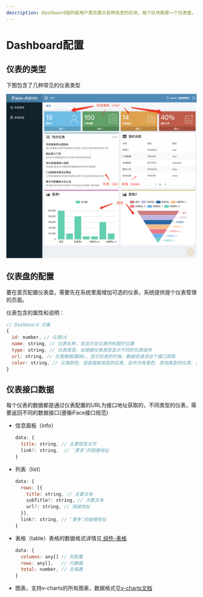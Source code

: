 ```yaml
---
description: dashboard指的是用户首页展示各种信息的区块，每个区块都是一个仪表盘，iFace目前支持4种不同类型的仪表，后期还会不断增加
---
```


# Dashboard配置

## 仪表的类型

下图包含了几种常见的仪表类型

![](../.gitbook/assets/qq20180802-103757-2x.png)

## 仪表盘的配置

要在首页配置仪表盘，需要先在系统里面增加可选的仪表，系统提供提个仪表管理的页面。

仪表包含的属性和说明：

```javascript
// Dashboard 对象
{
  id: number, // 仪表id
  name: string, // 仪表名称，会显示在仪表的标题栏位置
  type: string, // 仪表类型，会根据仪表类型显示不同的仪表组件
  url: string, // 仪表数据源URL，显示仪表的时候，数据将请求这个接口获取
  color: string, // 仪表颜色，信息面板类型的仪表，会作为背景色，其他类型的仪表，会做为强调色
}
```

## 仪表接口数据

每个仪表的数据都是通过仪表配置的URL为接口地址获取的，不同类型的仪表，需要返回不同的数据接口\(遵循iFace接口规范\)

* 信息面板（info）

  ```javascript
  data: {
    title: string, // 主要信息文字
    link?: string,  // ‘更多’的链接地址
  }
  ```

* 列表（list）

  ```javascript
  data: {
    rows: [{
      title: string, // 主要文本
      subTitle?: string, // 次要文本
      url?: string, // 链接地址
    }],
    link?: string, // ‘更多’的链接地址
  }
  ```

* 表格（table）表格的数据格式详情见[ 组件-表格](https://ccqiuqiu.gitbook.io/iface/component/table)

  ```javascript
  data: {
    columns: any[] // 列配置
    rows: any[],   // 行数据
    total: number, // 总条数
  }
  ```

* 图表，支持v-charts的所有图表，数据格式见[v-charts文档](https://v-charts.js.org)



